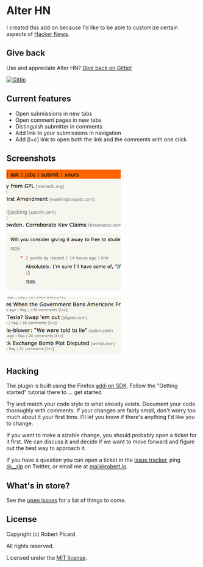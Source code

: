 # Alter HN

I created this add on because I'd like to be able to customize certain aspects of [Hacker News](https://news.ycombinator.com).

## Give back
Use and appreciate Alter HN? [Give back on Gittip!](https://www.gittip.com/rpicard/)

 [![Gittip](http://badgr.co/gittip/rpicard.png)](https://www.gittip.com/JSFiddle/)

## Current features

* Open submissions in new tabs
* Open comment pages in new tabs
* Distinguish submitter in comments
* Add link to your submissions in navigation
* Add [l+c] link to open both the link and the comments with one click

## Screenshots

![Link to your submissions in the navigation](screenshots/yours-nav.png)

![Distinguish the submitter in the comments](screenshots/distinguish-submitter.png)

![Add an [l+c] link to open the link and comments in one click](screenshots/lpc-link.png)

## Hacking

The plugin is built using the Firefox [add-on SDK](https://addons.mozilla.org/en-US/developers/docs/sdk/latest/dev-guide/index.html). Follow the "Getting started" tutorial there to … get started.

Try and match your code style to what already exists. Document your code thoroughly with comments. If your changes are fairly small, don't worry too much about it your first time. I'll let you know if there's anything I'd like you to change.

If you want to make a sizable change, you should probably open a ticket for it first. We can discuss it and decide if we want to move forward and figure out the best way to approach it.

If you have a question you can open a ticket in the [issue tracker](https://github.com/rpicard/alter-hn/issues), ping [@__rlp](https://twitter.com/__rlp) on Twitter, or email me at mail@robert.io.

## What's in store?

See the [open issues](https://github.com/rpicard/alter-hn/issues?state=open) for a list of things to come.

## License

Copyright (c) Robert Picard

All rights reserved.

Licensed under the [MIT license](http://opensource.org/licenses/MIT).
